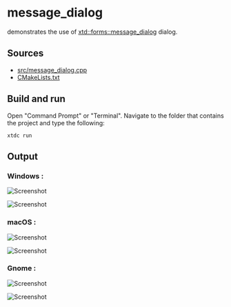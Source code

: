 # message_dialog

demonstrates the use of [xtd::forms::message_dialog](https://gammasoft71.github.io/xtd/reference_guides/latest/classxtd_1_1forms_1_1message__dialog.html) dialog.

## Sources

* [src/message_dialog.cpp](src/message_dialog.cpp)
* [CMakeLists.txt](CMakeLists.txt)

## Build and run

Open "Command Prompt" or "Terminal". Navigate to the folder that contains the project and type the following:

```shell
xtdc run
```

## Output

### Windows :

![Screenshot](../../../../docs/pictures/examples/message_dialog_w.png)

![Screenshot](../../../../docs/pictures/examples/message_dialog_wd.png)

### macOS :

![Screenshot](../../../../docs/pictures/examples/message_dialog_m.png)

![Screenshot](../../../../docs/pictures/examples/message_dialog_md.png)

### Gnome :

![Screenshot](../../../../docs/pictures/examples/message_dialog_g.png)

![Screenshot](../../../../docs/pictures/examples/message_dialog_gd.png)
